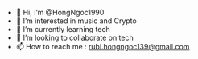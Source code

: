 - 👋 Hi, I’m @HongNgoc1990
- 👀 I’m interested in music and Crypto
- 🌱 I’m currently learning tech
- 💞️ I’m looking to collaborate on tech
- 📫 How to reach me : rubi.hongngoc139@gmail.com

<!---
HongNgoc1990/HongNgoc1990 is a ✨ special ✨ repository because its `README.md` (this file) appears on your GitHub profile.
You can click the Preview link to take a look at your changes.
--->
